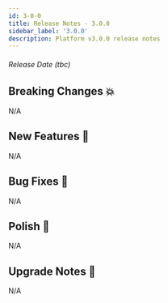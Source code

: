 ```yaml
---
id: 3-0-0
title: Release Notes - 3.0.0
sidebar_label: '3.0.0'
description: Platform v3.0.0 release notes
---
```


###### Release Date (tbc)

## Breaking Changes 💥

N/A

## New Features 🚀

N/A

## Bug Fixes 🐛

N/A

## Polish 💅

N/A

## Upgrade Notes 📝

N/A

